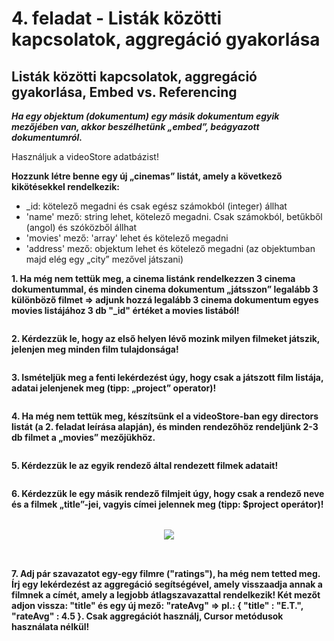 # 4. feladat - Listák közötti kapcsolatok, aggregáció gyakorlása

## Listák közötti kapcsolatok, aggregáció gyakorlása, Embed vs. Referencing

***Ha egy objektum (dokumentum) egy másik dokumentum egyik mezőjében van, akkor beszélhetünk „embed”, beágyazott dokumentumról.***

Használjuk a videoStore adatbázist!<br>

**Hozzunk létre benne egy új „cinemas” listát, amely a következő kikötésekkel rendelkezik:**

- _id: kötelező megadni és csak egész számokból (integer) állhat
- 'name' mező: string lehet, kötelező megadni. Csak számokból, betűkből (angol) és szóközből állhat
- 'movies' mező: 'array' lehet és kötelező megadni
- 'address' mező: objektum lehet és kötelező megadni (az objektumban majd elég egy „city” mezővel játszani)

**1. Ha még nem tettük meg, a cinema listánk rendelkezzen 3 cinema dokumentummal, és minden cinema dokumentum „játsszon” legalább 3 különböző filmet => adjunk hozzá legalább 3 cinema dokumentum egyes movies listájához 3 db "_id" értéket a movies listából!**

```

```

**2. Kérdezzük le, hogy az első helyen lévő mozink milyen filmeket játszik, jelenjen meg minden film tulajdonsága!**

```

```

**3. Ismételjük meg a fenti lekérdezést úgy, hogy csak a játszott film listája, adatai jelenjenek meg (tipp: „project” operator)!**

```

```

**4. Ha még nem tettük meg, készítsünk el a videoStore-ban egy directors listát (a 2. feladat leírása alapján), és minden rendezőhöz rendeljünk 2-3 db filmet a „movies” mezőjükhöz.**

```

```

**5. Kérdezzük le az egyik rendező által rendezett filmek adatait!**

```

```

**6. Kérdezzük le egy másik rendező filmjeit úgy, hogy csak a rendező neve és a filmek „title”-jei, vagyis címei jelennek meg (tipp: $project operátor)!**

<div style="text-align: center; margin: 2rem;">
    <img src="https://files.cdn.thinkific.com/file_uploads/219412/images/36d/ca4/dca/1624374539311.jpg">
</div>

```

```

**7. Adj pár szavazatot egy-egy filmre ("ratings"), ha még nem tetted meg. Írj egy lekérdezést az aggregáció segítségével, amely visszaadja annak a filmnek a címét, amely a legjobb átlagszavazattal rendelkezik! Két mezőt adjon vissza: "title" és egy új mező: "rateAvg" => pl.: { "title" : "E.T.", "rateAvg" : 4.5 }. Csak aggregációt használj, Cursor metódusok használata nélkül!**

```

```